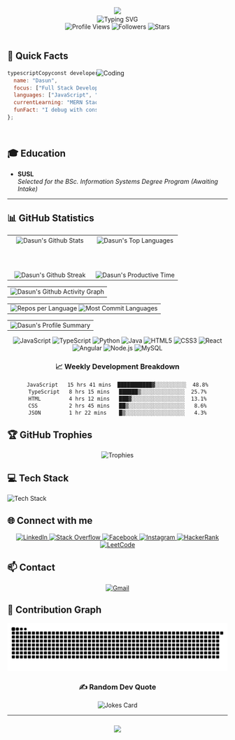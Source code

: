 <div align="center">
  <img height="150" src="https://github.com/7oSkaaa/7oSkaaa/blob/main/Images/about_me.gif?raw=true"/>
</div>

<div align="center">
  <img src="https://readme-typing-svg.herokuapp.com?font=Fira+Code&pause=1000&color=00FF00&center=true&vCenter=true&width=600&height=100&lines=Hi+👋,+I'm+Dasun+Weerakoon;Full+Stack+Developer;Tech+Enthusiast;Always+Learning+New+Things" alt="Typing SVG" />
</div>

<div align="center">
  <img src="https://komarev.com/ghpvc/?username=dasunmihiranga&style=for-the-badge&color=00ff00" alt="Profile Views" />
  <img src="https://img.shields.io/github/followers/dasunmihiranga?style=for-the-badge&color=00ff00" alt="Followers" />
  <img src="https://img.shields.io/github/stars/dasunmihiranga?style=for-the-badge&color=00ff00" alt="Stars" />
</div>

<br>

## 🚀 Quick Facts

<img align="right" alt="Coding" width="300" src="https://i.pinimg.com/originals/81/17/8b/81178b47a8598f0c81c4799f2cdd4057.gif">

```javascript
typescriptCopyconst developer = {
  name: "Dasun",
  focus: ["Full Stack Development",],
  languages: ["JavaScript", "TypeScript", "Dart", "Java"],
  currentLearning: "MERN Stack",
  funFact: "I debug with console.log and refuse to admit it"
};

```

<br>

## 🎓 Education

-   **SUSL**  
    _Selected for the BSc. Information Systems Degree Program (Awaiting Intake)_
    
---

## 📊 GitHub Statistics

<table align="center">
<tr border="none">
<td width="50%" align="center">
  
  <img align="center" src="https://github-readme-stats.vercel.app/api?username=dasunmihiranga&theme=radical&show_icons=true&count_private=true&hide_border=true&title_color=00FF00&icon_color=00FF00&text_color=c9d1d9&bg_color=0d1117" alt="Dasun's Github Stats" />
  
  <br></br>
  
<img src="https://streak-stats.demolab.com?user=dasunmihiranga&theme=radical&hide_border=true&background=0D1117&stroke=00FF00&ring=00FF00&fire=FF0000&currStreakLabel=00FF00&sideLabels=00FF00&dates=c9d1d9" alt="Dasun's Github Streak" />
</td>

<td width="50%" align="center">

  <img align="center" src="https://github-readme-stats.vercel.app/api/top-langs/?username=dasunmihiranga&theme=radical&hide_border=true&hide=Jupyter%20Notebook&layout=compact&langs_count=10&bg_color=0d1117&title_color=00FF00&text_color=c9d1d9" alt="Dasun's Top Languages" />
  
  <br></br>
  
  <img src="https://github-profile-summary-cards.vercel.app/api/cards/productive-time?username=dasunmihiranga&theme=github_dark&utcOffset=8" alt="Dasun's Productive Time" />
  
</td>
</tr>
</table>

<!-- GitHub Activity Graph -->
<table align="center">
<tr border="none">
<td align="center" width="100%">

<img src="https://github-readme-activity-graph.vercel.app/graph?username=dasunmihiranga&custom_title=Dasun's%20GitHub%20Activity%20Graph&bg_color=0D1117&color=00FF00&line=00FF00&point=FF0000&area=true&hide_border=true" alt="Dasun's Github Activity Graph" />

</td>
</tr>
</table>

<!-- Detailed Language Stats -->
<table align="center">
<tr border="none">
<td align="center" width="100%">

<div align="center">
  <img src="https://github-profile-summary-cards.vercel.app/api/cards/repos-per-language?username=dasunmihiranga&theme=github_dark" alt="Repos per Language" />
  <img src="https://github-profile-summary-cards.vercel.app/api/cards/most-commit-language?username=dasunmihiranga&theme=github_dark" alt="Most Commit Languages" />
</div>

</td>
</tr>
</table>

<!-- Profile Summary -->
<table align="center">
<tr border="none">
<td align="center" width="100%">

<img src="https://github-profile-summary-cards.vercel.app/api/cards/profile-details?username=dasunmihiranga&theme=github_dark" alt="Dasun's Profile Summary" />

</td>
</tr>
</table>


<!-- Language Progress Bars -->
<div align="center">
  
![JavaScript](https://img.shields.io/badge/JavaScript-85%25-brightgreen?style=for-the-badge&logo=javascript)
![TypeScript](https://img.shields.io/badge/TypeScript-80%25-brightgreen?style=for-the-badge&logo=typescript)
![Python](https://img.shields.io/badge/Python-75%25-yellow?style=for-the-badge&logo=python)
![Java](https://img.shields.io/badge/Java-70%25-yellow?style=for-the-badge&logo=java)
![HTML5](https://img.shields.io/badge/HTML5-95%25-brightgreen?style=for-the-badge&logo=html5)
![CSS3](https://img.shields.io/badge/CSS3-90%25-brightgreen?style=for-the-badge&logo=css3)
![React](https://img.shields.io/badge/React-85%25-brightgreen?style=for-the-badge&logo=react)
![Angular](https://img.shields.io/badge/Angular-80%25-yellow?style=for-the-badge&logo=angular)
![Node.js](https://img.shields.io/badge/Node.js-75%25-yellow?style=for-the-badge&logo=node.js)
![MySQL](https://img.shields.io/badge/MySQL-85%25-brightgreen?style=for-the-badge&logo=mysql)

</div>

<div align="center">

### 📈 Weekly Development Breakdown

```text
JavaScript   15 hrs 41 mins  ███████████▓░░░░░░░░░░  48.8%
TypeScript   8 hrs 15 mins   ██████▒░░░░░░░░░░░░░░  25.7%
HTML         4 hrs 12 mins   ███▓░░░░░░░░░░░░░░░░░  13.1%
CSS          2 hrs 45 mins   ██▒░░░░░░░░░░░░░░░░░░   8.6%
JSON         1 hr 22 mins    █▒░░░░░░░░░░░░░░░░░░░   4.3%
```

</div>

## 🏆 GitHub Trophies
<div align="center">
  <img src="https://github-profile-trophy.vercel.app/?username=dasunmihiranga&theme=radical&no-frame=true&no-bg=false&margin-w=4&row=1" alt="Trophies"/>
</div>

## 💻 Tech Stack

![Tech Stack](https://skillicons.dev/icons?i=js,ts,react,angular,nodejs,express,java,spring,python,flutter,dart,aws,git,figma,bootstrap,tailwind,sass,html,css,mysql&perline=10&theme=dark)

## 🌐 Connect with me

<div align="center">
  <a href="https://linkedin.com/in/dasun-weerakoon" target="_blank">
    <img src="https://img.shields.io/badge/LinkedIn-%230077B5.svg?style=for-the-badge&logo=linkedin&logoColor=white" alt="LinkedIn"/>
  </a>
  <a href="https://stackoverflow.com/users/24064543" target="_blank">
    <img src="https://img.shields.io/badge/-Stackoverflow-FE7A16?style=for-the-badge&logo=stack-overflow&logoColor=white" alt="Stack Overflow"/>
  </a>
  <a href="https://fb.com/dasunmihiranga.weerakoon" target="_blank">
    <img src="https://img.shields.io/badge/Facebook-%231877F2.svg?style=for-the-badge&logo=Facebook&logoColor=white" alt="Facebook"/>
  </a>
  <a href="https://instagram.com/dasun_mihiranga_weerakoon" target="_blank">
    <img src="https://img.shields.io/badge/Instagram-%23E4405F.svg?style=for-the-badge&logo=Instagram&logoColor=white" alt="Instagram"/>
  </a>
  <a href="https://www.hackerrank.com/da12345sun" target="_blank">
    <img src="https://img.shields.io/badge/-Hackerrank-2EC866?style=for-the-badge&logo=HackerRank&logoColor=white" alt="HackerRank"/>
  </a>
  <a href="https://www.leetcode.com/dasunmihiranga" target="_blank">
    <img src="https://img.shields.io/badge/LeetCode-000000?style=for-the-badge&logo=LeetCode&logoColor=#d16c06" alt="LeetCode"/>
  </a>
</div>



## 📫 Contact
<div align="center">
  <a href="mailto:da12345sun@gmail.com">
    <img src="https://img.shields.io/badge/Gmail-D14836?style=for-the-badge&logo=gmail&logoColor=white" alt="Gmail"/>
  </a>
</div>

## 🐍 Contribution Graph
<div align="center">
  <img src="https://github.com/dasunmihiranga/dasunmihiranga/blob/output/github-snake-dark.svg" alt="Snake animation" />
</div>

<div align="center">
  <h3>✍️ Random Dev Quote</h3>
  <img src="https://readme-jokes.vercel.app/api?theme=radical" alt="Jokes Card" />
</div>

---

<h3 align="center">
    <img src="https://readme-typing-svg.herokuapp.com?font=Fira+Code&duration=2000&pause=1000&color=00FF00&center=true&vCenter=true&repeat=false&width=435&lines=Thanks+for+visiting!+✌️">
</h3>
